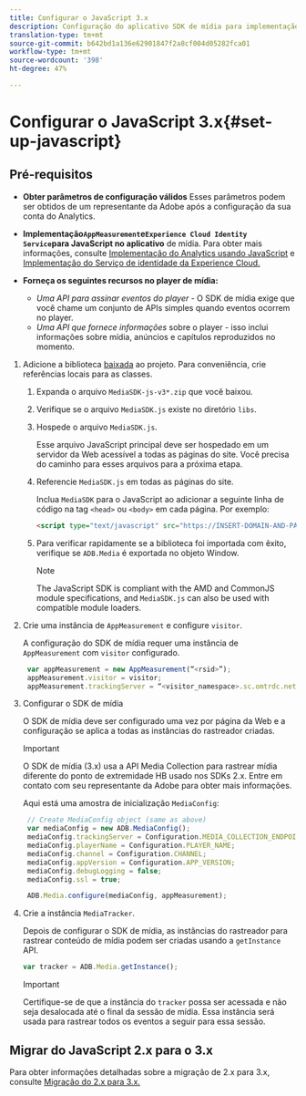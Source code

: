 ```yaml
---
title: Configurar o JavaScript 3.x
description: Configuração do aplicativo SDK de mídia para implementação no JavaScript 3.x.
translation-type: tm+mt
source-git-commit: b642bd1a136e62901847f2a8cf004d05282fca01
workflow-type: tm+mt
source-wordcount: '398'
ht-degree: 47%

---
```



# Configurar o JavaScript 3.x{#set-up-javascript}

## Pré-requisitos

* **Obter parâmetros de configuração válidos**
Esses parâmetros podem ser obtidos de um representante da Adobe após a configuração da sua conta do Analytics.
* **Implementação`AppMeasurement`e`Experience Cloud Identity Service`para JavaScript no aplicativo** de mídia. Para obter mais informações, consulte [Implementação do Analytics usando JavaScript](https://docs.adobe.com/content/help/pt-BR/analytics/implementation/js/overview.html) e [Implementação do Serviço de identidade da Experience Cloud.](https://docs.adobe.com/content/help/en/id-service/using/implementation/setup-analytics.html)

* **Forneça os seguintes recursos no player de mídia:**

   * *Uma API para assinar eventos do player* - O SDK de mídia exige que você chame um conjunto de APIs simples quando eventos ocorrem no player.
   * *Uma API que fornece informações* sobre o player - isso inclui informações sobre mídia, anúncios e capítulos reproduzidos no momento.

1. Adicione a biblioteca [baixada](/help/sdk-implement/download-sdks.md#download-3x-sdks) ao projeto. Para conveniência, crie referências locais para as classes.

   1. Expanda o arquivo `MediaSDK-js-v3*.zip` que você baixou.
   1. Verifique se o arquivo `MediaSDK.js` existe no diretório `libs`.

   1. Hospede o arquivo `MediaSDK.js`.

      Esse arquivo JavaScript principal deve ser hospedado em um servidor da Web acessível a todas as páginas do site. Você precisa do caminho para esses arquivos para a próxima etapa.

   1. Referencie `MediaSDK.js` em todas as páginas do site.

      Inclua `MediaSDK` para o JavaScript ao adicionar a seguinte linha de código na tag `<head>` ou `<body>` em cada página. Por exemplo:

      ```html
      <script type="text/javascript" src="https://INSERT-DOMAIN-AND-PATH-TO-CODE-HERE/MediaSDK.js"></script>
      ```

   1. Para verificar rapidamente se a biblioteca foi importada com êxito, verifique se `ADB.Media` é exportada no objeto Window.

      >[!NOTE]
      >
      >The JavaScript SDK is compliant with the AMD and CommonJS module specifications, and `MediaSDK.js` can also be used with compatible module loaders.

1. Crie uma instância de `AppMeasurement` e configure `visitor`.

   A configuração do SDK de mídia requer uma instância de `AppMeasurement` com `visitor` configurado.

   ```js
    var appMeasurement = new AppMeasurement(“<rsid>”);
    appMeasurement.visitor = visitor;
    appMeasurement.trackingServer = “<visitor_namespace>.sc.omtrdc.net”;
   ```

1. Configurar o SDK de mídia

   O SDK de mídia deve ser configurado uma vez por página da Web e a configuração se aplica a todas as instâncias do rastreador criadas.

   >[!IMPORTANT]
   >
   > O SDK de mídia (3.x) usa a API Media Collection para rastrear mídia diferente do ponto de extremidade HB usado nos SDKs 2.x. Entre em contato com seu representante da Adobe para obter mais informações.

   Aqui está uma amostra de inicialização `MediaConfig`:

   ```js
    // Create MediaConfig object (same as above)
    var mediaConfig = new ADB.MediaConfig();
    mediaConfig.trackingServer = Configuration.MEDIA_COLLECTION_ENDPOINT;
    mediaConfig.playerName = Configuration.PLAYER_NAME;
    mediaConfig.channel = Configuration.CHANNEL;
    mediaConfig.appVersion = Configuration.APP_VERSION;
    mediaConfig.debugLogging = false;
    mediaConfig.ssl = true;
   
    ADB.Media.configure(mediaConfig, appMeasurement);
   ```

1. Crie a instância `MediaTracker`.

   Depois de configurar o SDK de mídia, as instâncias do rastreador para rastrear conteúdo de mídia podem ser criadas usando a `getInstance` API.

   ```js
   var tracker = ADB.Media.getInstance();
   ```

   >[!IMPORTANT]
   >
   >Certifique-se de que a instância do `tracker` possa ser acessada e não seja desalocada até o final da sessão de mídia. Essa instância será usada para rastrear todos os eventos a seguir para essa sessão.

## Migrar do JavaScript 2.x para o 3.x

Para obter informações detalhadas sobre a migração de 2.x para 3.x, consulte [Migração do 2.x para 3.x.](https://adobe-marketing-cloud.github.io/media-sdks/reference/javascript_3x/MigrationGuide.html)
